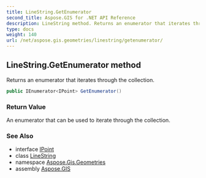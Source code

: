 ```yaml
---
title: LineString.GetEnumerator
second_title: Aspose.GIS for .NET API Reference
description: LineString method. Returns an enumerator that iterates through the collection
type: docs
weight: 140
url: /net/aspose.gis.geometries/linestring/getenumerator/
---
```

## LineString.GetEnumerator method

Returns an enumerator that iterates through the collection.

```csharp
public IEnumerator<IPoint> GetEnumerator()
```

### Return Value

An enumerator that can be used to iterate through the collection.

### See Also

* interface [IPoint](../../ipoint/)
* class [LineString](../)
* namespace [Aspose.Gis.Geometries](../../linestring/)
* assembly [Aspose.GIS](../../../)


